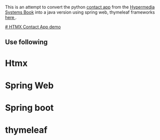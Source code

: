 This is an attempt to convert the python <a href="https://github.com/bigskysoftware/contact-app">contact app</a> from the <a href="https://hypermedia.systems/book/contents/">Hypermedia Systems Book</a> into a java version using spring web, thymeleaf frameworks <a href="https://github.com/rajaurias/htmx-contact-app-java"> here </a>.

<a href="https://github.com/rajaurias/htmx-contact-app-java"># HTMX Contact App demo</a>

## Use following
# Htmx
# Spring Web
# Spring boot
# thymeleaf
